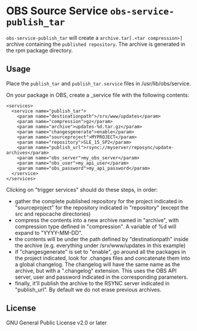 # OBS Source Service `obs-service-publish_tar`

`obs-service-publish_tar` will create a `archive.tar[.<tar compression>]` archive
containing the `published repository`. The archive
is generated in the rpm package directory.

## Usage

Place the `publish_tar` and `publish_tar.service` files in /usr/lib/obs/service.

On your package in OBS, create a \_service file with the following contents:

```
<services>
  <service name="publish_tar">
    <param name="destinationpath">/srv/www/updates</param>
    <param name="compression">gz</param>
    <param name="archive">updates-%d.tar.gz</param>
    <param name="changesgenerate">enable</param>
    <param name="sourceproject">MYPROJECT</param>
    <param name="repository">SLE_15_SP2</param>
    <param name="publish_url">rsync://myserver/reposync/update-archives</param>
    <param name="obs_server">my_obs_server</param>
    <param name="obs_user">my_api_user</param>
    <param name="obs_password">my_api_password</param>
  </service>
</services> 
```

Clicking on "trigger services" should do these steps, in order:
* gather the complete published repository for the project indicated in "sourceproject" for the repository indicated in "repository" (except the src and repocache directories)
* compress the contents into a new archive named in "archive", with compression type defined in "compression". A variable of %d will expand to "YYYY-MM-DD".
* the contents will be under the path defined by "destinationpath" inside the archive (e.g. everything under /srv/www/updates in this example)
* if "changesgenerate" is set to "enable", go around all the packages in the project indicated, look for .changes files and concatenate them into a global changelog. The changelog will have the same name as the archive, but with a ".changelog" extension. This uses the OBS API server, user and password indicated in the corresponding parameters.
* finally, it'll publish the archive to the RSYNC server indicated in "publish_url". By default we do not erase previous archives.



## License

GNU General Public License v2.0 or later

